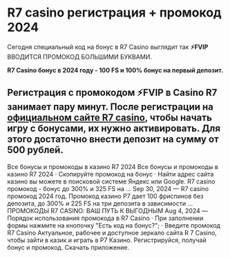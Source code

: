 # R7 casino регистрация + промокод 2024

Сегодня специальный код на бонус в R7 Casino выглядит так **⚡FVIP** ВВОДИТСЯ ПРОМОКОД БОЛЬШИМИ БУКВАМИ.

 **R7 Casino бонус в 2024 году - 100 FS и 100% бонус на первый депозит.**

## Регистрация с промокодом ⚡FVIP в Casino R7 занимает пару минут. После регистрации на [официальном сайте R7 casino](https://linkcasino.ru/r7_casino), чтобы начать игру с бонусами, их нужно активировать. Для этого достаточно внести депозит на сумму от 500 рублей.


Все бонусы и промокоды в казино R7 2024 Все бонусы и промокоды в казино R7 2024 · Скопируйте промокод на бонус · Найти адрес сайта казино вы можете в поисковой системе Яндекс или Google. R7 casino промокод - бонус до 300% и 325 FS на ... Sep 30, 2024 — R7 casino промокод 2024 год. Промокод казино Р7 дает 100 фриспинов без депозита, до 300% и 225 FS на три депозита в зависимости ... ️ ПРОМОКОДЫ R7 CASINO: ВАШ ПУТЬ К ВЫГОДНЫМ Aug 4, 2024 — Порядок использования промокода в R7 Casino · При заполнении формы нажмите на кнопочку "Есть код на бонус?"; · Введите промокод R7 Casino Актуальное, рабочее и доступное зеркало сайта R 7 Casino, чтобы зайти в казик и играть в Р7 Казино. Регистрируйся, получай бонус и промокод. Скачать приложение.
